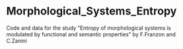 # Morphological_Systems_Entropy
Code and data for the study "Entropy of morphological systems is modulated by functional and semantic properties" by F.Franzon and C.Zanini
